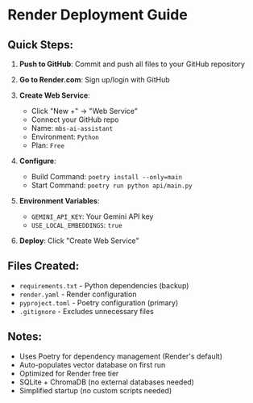 # Render Deployment Guide

## Quick Steps:

1. **Push to GitHub**: Commit and push all files to your GitHub repository

2. **Go to Render.com**: Sign up/login with GitHub

3. **Create Web Service**:

   - Click "New +" → "Web Service"
   - Connect your GitHub repo
   - Name: `mbs-ai-assistant`
   - Environment: `Python`
   - Plan: `Free`

4. **Configure**:

   - Build Command: `poetry install --only=main`
   - Start Command: `poetry run python api/main.py`

5. **Environment Variables**:

   - `GEMINI_API_KEY`: Your Gemini API key
   - `USE_LOCAL_EMBEDDINGS`: `true`

6. **Deploy**: Click "Create Web Service"

## Files Created:

- `requirements.txt` - Python dependencies (backup)
- `render.yaml` - Render configuration
- `pyproject.toml` - Poetry configuration (primary)
- `.gitignore` - Excludes unnecessary files

## Notes:

- Uses Poetry for dependency management (Render's default)
- Auto-populates vector database on first run
- Optimized for Render free tier
- SQLite + ChromaDB (no external databases needed)
- Simplified startup (no custom scripts needed)
